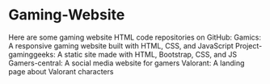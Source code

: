 # Gaming-Website
Here are some gaming website HTML code repositories on GitHub: Gamics: A responsive gaming website built with HTML, CSS, and JavaScript Project-gaminggeeks: A static site made with HTML, Bootstrap, CSS, and JS Gamers-central: A social media website for gamers Valorant: A landing page about Valorant characters 
